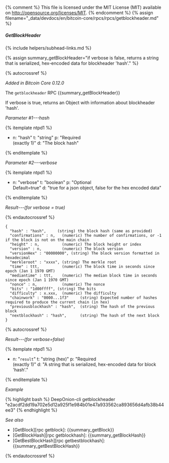 {% comment %}
This file is licensed under the MIT License (MIT) available on
http://opensource.org/licenses/MIT.
{% endcomment %}
{% assign filename="_data/devdocs/en/bitcoin-core/rpcs/rpcs/getblockheader.md" %}

##### GetBlockHeader
{% include helpers/subhead-links.md %}

{% assign summary_getBlockHeader="if verbose is false, returns a string that is serialized, hex-encoded data for blockheader 'hash'." %}

{% autocrossref %}

*Added in Bitcoin Core 0.12.0*

The `getblockheader` RPC {{summary_getBlockHeader}}

If verbose is true, returns an Object with information about blockheader 'hash'.

*Parameter #1---hash*

{% itemplate ntpd1 %}
- n: "hash"
  t: "string"
  p: "Required<br>(exactly 1)"
  d: "The block hash"

{% enditemplate %}

*Parameter #2---verbose*

{% itemplate ntpd1 %}
- n: "verbose"
  t: "boolean"
  p: "Optional<br>Default=true"
  d: "true for a json object, false for the hex encoded data"

{% enditemplate %}

*Result---(for verbose = true)*

{% endautocrossref %}

    {
      "hash" : "hash",     (string) the block hash (same as provided)
      "confirmations" : n,   (numeric) The number of confirmations, or -1 if the block is not on the main chain
      "height" : n,          (numeric) The block height or index
      "version" : n,         (numeric) The block version
      "versionHex" : "00000000", (string) The block version formatted in hexadecimal
      "merkleroot" : "xxxx", (string) The merkle root
      "time" : ttt,          (numeric) The block time in seconds since epoch (Jan 1 1970 GMT)
      "mediantime" : ttt,    (numeric) The median block time in seconds since epoch (Jan 1 1970 GMT)
      "nonce" : n,           (numeric) The nonce
      "bits" : "1d00ffff", (string) The bits
      "difficulty" : x.xxx,  (numeric) The difficulty
      "chainwork" : "0000...1f3"     (string) Expected number of hashes required to produce the current chain (in hex)
      "previousblockhash" : "hash",  (string) The hash of the previous block
      "nextblockhash" : "hash",      (string) The hash of the next block
    }

{% autocrossref %}

*Result---(for verbose=false)*

{% itemplate ntpd1 %}
- n: "`result`"
  t: "string (hex)"
  p: "Required<br>(exactly 1)"
  d: "A string that is serialized, hex-encoded data for block 'hash'."

{% enditemplate %}

*Example*

{% highlight bash %}
DeepOnion-cli getblockheader "e2acdf2dd19a702e5d12a925f1e984b01e47a933562ca893656d4afb38b44ee3"
{% endhighlight %}

*See also*

* [GetBlock][rpc getblock]: {{summary_getBlock}}
* [GetBlockHash][rpc getblockhash]: {{summary_getBlockHash}}
* [GetBestBlockHash][rpc getbestblockhash]: {{summary_getBestBlockHash}}

{% endautocrossref %}
